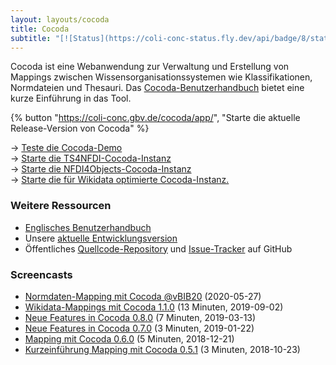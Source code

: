 ```yaml
---
layout: layouts/cocoda
title: Cocoda
subtitle: "[![Status](https://coli-conc-status.fly.dev/api/badge/8/status)](https://coli-conc-status.fly.dev/status/all)"
---
```


Cocoda ist eine Web&#173;anwendung zur Verwaltung und Erstellung von Mappings zwischen Wissens&#173;organisations&#173;systemen wie Klassifikationen, Norm&#173;dateien und Thesauri. Das [Cocoda-Benutzer&#173;handbuch](https://coli-conc.gbv.de/cocoda/app/user-manual-de.html) bietet eine kurze Einführung in das Tool.

<div class="cocoda-clear"></div> <!-- see cocoda.scss for details -->

{% button "https://coli-conc.gbv.de/cocoda/app/", "Starte die aktuelle Release-Version von Cocoda" %}

→ [Teste die Cocoda-Demo](https://coli-conc.gbv.de/cocoda/dev)  
→ [Starte die TS4NFDI-Cocoda-Instanz](https://coli-conc.gbv.de/cocoda/ts4nfdi)  
→ [Starte die NFDI4Objects-Cocoda-Instanz](https://coli-conc.gbv.de/cocoda/nfdi4object)  
→ [Starte die für Wikidata optimierte Cocoda-Instanz.](https://coli-conc.gbv.de/cocoda/wikidata/)  

### Weitere Ressourcen
<!---
- PDFs für das Benutzerhandbuch: [A4 PDF](https://coli-conc.gbv.de/cocoda/user-manual-de.pdf) / [foldable sheets](https://coli-conc.gbv.de/cocoda/user-manual-de-book.pdf))
--->
- [Englisches Benutzerhandbuch](https://gbv.github.io/cocoda/dev/user-manual-en.html)
- Unsere [aktuelle Entwicklungsversion](https://coli-conc.gbv.de/cocoda/dev/)
- Öffentliches [Quellcode-Repository](https://github.com/gbv/cocoda) und [Issue-Tracker](https://github.com/gbv/cocoda/issues) auf GitHub

### Screencasts
- [Normdaten-Mapping mit Cocoda @vBIB20](https://doi.org/10.5446/36465) (2020-05-27)
- [Wikidata-Mappings mit Cocoda 1.1.0](https://vimeo.com/357295989) (13 Minuten, 2019-09-02)
- [Neue Features in Cocoda 0.8.0](https://vimeo.com/323457260) (7 Minuten, 2019-03-13)
- [Neue Features in Cocoda 0.7.0](https://vimeo.com/312681760) (3 Minuten, 2019-01-22)
- [Mapping mit Cocoda 0.6.0](https://vimeo.com/307653028) (5 Minuten, 2018-12-21)
- [Kurzeinführung Mapping mit Cocoda 0.5.1](https://vimeo.com/296616305) (3 Minuten, 2018-10-23)
